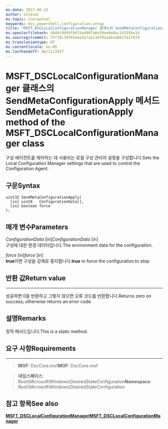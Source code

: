 ```yaml
---
ms.date: 2017-06-12
author: eslesar
ms.topic: conceptual
keywords: dsc,powershell,configuration,setup
title: "MSFT_DSCLocalConfigurationManager 클래스의 SendMetaConfigurationApply 메서드"
ms.openlocfilehash: d8ddc9d99f0d74ad907a6e39ae0e8ac14159be16
ms.sourcegitcommit: 75f70c7df01eea5e7a2c16f9a3ab1dd437a1f8fd
ms.translationtype: HT
ms.contentlocale: ko-KR
ms.lasthandoff: 06/12/2017
---
```

# <a name="sendmetaconfigurationapply-method-of-the-msftdsclocalconfigurationmanager-class"></a><span data-ttu-id="63e96-103">MSFT_DSCLocalConfigurationManager 클래스의 SendMetaConfigurationApply 메서드</span><span class="sxs-lookup"><span data-stu-id="63e96-103">SendMetaConfigurationApply method of the MSFT_DSCLocalConfigurationManager class</span></span>

<span data-ttu-id="63e96-104">구성 에이전트를 제어하는 데 사용되는 로컬 구성 관리자 설정을 구성합니다.</span><span class="sxs-lookup"><span data-stu-id="63e96-104">Sets the Local Configuration Manager settings that are used to control the Configuration Agent.</span></span>

<a name="syntax"></a><span data-ttu-id="63e96-105">구문</span><span class="sxs-lookup"><span data-stu-id="63e96-105">Syntax</span></span>
------

```mof
uint32 SendMetaConfigurationApply(
  [in] uint8   ConfigurationData[],
  [in] boolean force
);
```

<a name="parameters"></a><span data-ttu-id="63e96-106">매개 변수</span><span class="sxs-lookup"><span data-stu-id="63e96-106">Parameters</span></span>
----------

<span data-ttu-id="63e96-107">*ConfigurationData* \[in\]</span><span class="sxs-lookup"><span data-stu-id="63e96-107">*ConfigurationData* \[in\]</span></span>  
<span data-ttu-id="63e96-108">구성에 대한 환경 데이터입니다.</span><span class="sxs-lookup"><span data-stu-id="63e96-108">The environment data for the configuration.</span></span>

<span data-ttu-id="63e96-109">*force* \[in\]</span><span class="sxs-lookup"><span data-stu-id="63e96-109">*force* \[in\]</span></span>  
<span data-ttu-id="63e96-110">**true**이면 구성을 강제로 중지합니다.</span><span class="sxs-lookup"><span data-stu-id="63e96-110">**true** to force the configuration to stop.</span></span>

## <a name="return-value"></a><span data-ttu-id="63e96-111">반환 값</span><span class="sxs-lookup"><span data-stu-id="63e96-111">Return value</span></span>
------------

<span data-ttu-id="63e96-112">성공하면 0을 반환하고 그렇지 않으면 오류 코드를 반환합니다.</span><span class="sxs-lookup"><span data-stu-id="63e96-112">Returns zero on success; otherwise returns an error code.</span></span>

## <a name="remarks"></a><span data-ttu-id="63e96-113">설명</span><span class="sxs-lookup"><span data-stu-id="63e96-113">Remarks</span></span>

<span data-ttu-id="63e96-114">정적 메서드입니다.</span><span class="sxs-lookup"><span data-stu-id="63e96-114">This is a static method.</span></span>

## <a name="requirements"></a><span data-ttu-id="63e96-115">요구 사항</span><span class="sxs-lookup"><span data-stu-id="63e96-115">Requirements</span></span>
------------
><span data-ttu-id="63e96-116">**MOF:** DscCore.mof</span><span class="sxs-lookup"><span data-stu-id="63e96-116">**MOF:** DscCore.mof</span></span>

><span data-ttu-id="63e96-117">**네임스페이스**: Root\Microsoft\Windows\DesiredStateConfiguration</span><span class="sxs-lookup"><span data-stu-id="63e96-117">**Namespace**: Root\Microsoft\Windows\DesiredStateConfiguration</span></span>


## <a name="see-also"></a><span data-ttu-id="63e96-118">참고 항목</span><span class="sxs-lookup"><span data-stu-id="63e96-118">See also</span></span>


[<span data-ttu-id="63e96-119">**MSFT_DSCLocalConfigurationManager**</span><span class="sxs-lookup"><span data-stu-id="63e96-119">**MSFT_DSCLocalConfigurationManager**</span></span>](msft-dsclocalconfigurationmanager.md)


 

 



